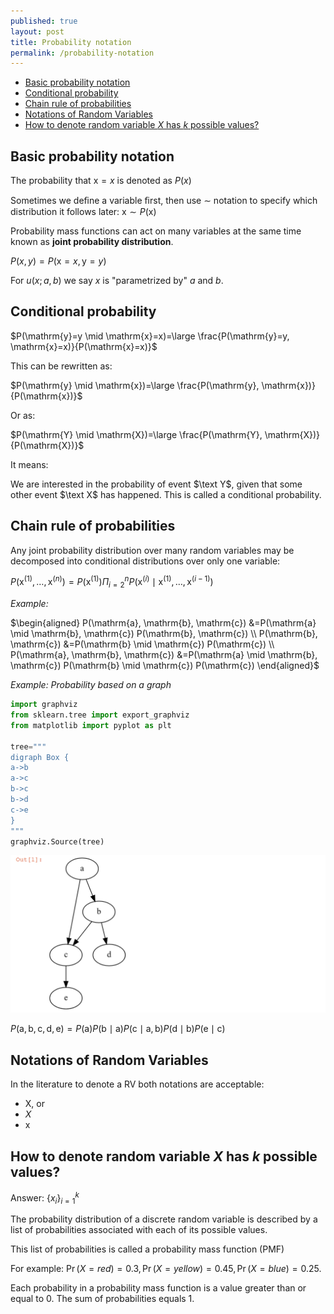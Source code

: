 ```yaml
---
published: true
layout: post
title: Probability notation
permalink: /probability-notation
---
```

- [Basic probability notation](#basic-probability-notation)
- [Conditional probability](#conditional-probability)
- [Chain rule of probabilities](#chain-rule-of-probabilities)
- [Notations of Random Variables](#notations-of-random-variables)
- [How to denote random variable $X$ has $k$ possible values?](#how-to-denote-random-variable-x-has-k-possible-values)

## Basic probability notation
The probability that $\mathrm x = x$ is denoted as $P(x)$

Sometimes we deﬁne a variable ﬁrst, then use $\sim$ notation to
specify which distribution it follows later: $\mathrm x ∼ P(\mathrm x)$

Probability mass functions can act on many variables at the same time known as **joint probability distribution**. 

$P(x, y) = P(\mathrm x=x, \mathrm y=y)$

For $u(x;a, b)$ we say $x$ is "parametrized by" $a$ and $b$.

## Conditional probability

$P(\mathrm{y}=y \mid \mathrm{x}=x)=\large \frac{P(\mathrm{y}=y, \mathrm{x}=x)}{P(\mathrm{x}=x)}$

This can be rewritten as:

$P(\mathrm{y} \mid \mathrm{x})=\large \frac{P(\mathrm{y}, \mathrm{x})}{P(\mathrm{x})}$

Or as:

$P(\mathrm{Y} \mid \mathrm{X})=\large \frac{P(\mathrm{Y}, \mathrm{X})}{P(\mathrm{X})}$


It means:

We are interested in the probability of event $\text Y$, given that some
other event $\text X$ has happened. This is called a conditional probability.


## Chain rule of probabilities

Any joint probability distribution over many random variables may be decomposed
into conditional distributions over only one variable:

$P\left(\mathrm{x}^{(1)}, \ldots, \mathrm{x}^{(n)}\right)=P\left(\mathrm{x}^{(1)}\right) \Pi_{i=2}^{n} P\left(\mathrm{x}^{(i)} \mid \mathrm{x}^{(1)}, \ldots, \mathrm{x}^{(i-1)}\right)$

_Example:_

$\begin{aligned} P(\mathrm{a}, \mathrm{b}, \mathrm{c}) &=P(\mathrm{a} \mid \mathrm{b}, \mathrm{c}) P(\mathrm{b}, \mathrm{c}) \\ P(\mathrm{b}, \mathrm{c}) &=P(\mathrm{b} \mid \mathrm{c}) P(\mathrm{c}) \\ P(\mathrm{a}, \mathrm{b}, \mathrm{c}) &=P(\mathrm{a} \mid \mathrm{b}, \mathrm{c}) P(\mathrm{b} \mid \mathrm{c}) P(\mathrm{c}) \end{aligned}$

_Example: Probability based on a graph_

```python
import graphviz
from sklearn.tree import export_graphviz
from matplotlib import pyplot as plt

tree="""
digraph Box {
a->b 
a->c 
b->c
b->d
c->e
}
"""
graphviz.Source(tree)
```
![graphviz](/images/2021/graph.png)


$P(\mathrm{a}, \mathrm{b}, \mathrm{c}, \mathrm{d}, \mathrm{e})=P(\mathrm{a}) P(\mathrm{b} \mid \mathrm{a}) P(\mathrm{c} \mid \mathrm{a}, \mathrm{b}) P(\mathrm{d} \mid \mathrm{b}) P(\mathrm{e} \mid \mathrm{c})$


## Notations of Random Variables

In the literature to denote a RV both notations are acceptable:

* $\mathrm X$, or
* $X$
* $\mathrm x$

## How to denote random variable $X$ has $k$ possible values?

Answer:
$\{x_i\}_{i=1}^k$


The probability distribution of a discrete random variable is described by a list of probabilities associated with each of its possible values. 

This list of probabilities is called a probability mass function (PMF)

For example: 
$\operatorname{Pr}(X = red) = 0.3, \operatorname{Pr}(X = yellow) = 0.45, \operatorname{Pr}(X = blue) = 0.25$.

Each probability in a probability mass function is a value greater than or equal
to 0. The sum of probabilities equals 1.